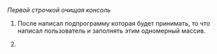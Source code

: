 *Первой строчкой очищая консоль*

1) После написал подпрограмму которая будет принимать, то что написал пользователь и заполнять этим одномерный массив.

2) 